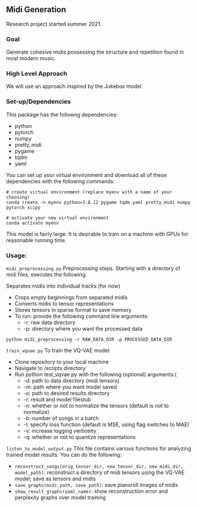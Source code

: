 ## Midi Generation
Research project started summer 2021.

### Goal
Generate cohesive midis possessing the structure and repetition found in most modern music.

### High Level Approach
We will use an approach inspired by the Jukebox model.

### Set-up/Dependencies
This package has the followng dependencies:
* python
* pytorch
* numpy
* pretty_midi
* pygame
* tqdm
* yaml

You can set up your virtual environment and download all of these dependencies with the following commands:

    # create virtual environment (replace myenv with a name of your choosing)
    conda create -n myenv python=3.8.12 pygame tqdm yaml pretty_midi numpy pytorch scipy

    # activate your new virtual environment
    conda activate myenv

This model is fairly large. It is desirable to train on a machine with GPUs for reasonable running time.

### Usage:
`midi_preprocessing.py`
Preprocessing steps. Starting with a directory of midi files, executes the following:

Separates midis into individual tracks (for now)
* Crops empty beginnings from separated midis
* Converts midis to tensor representations
* Stores tensors in sparse format to save memory
* To run: provide the following command line arguments:
    * -r: raw data directory
    * -p: directory where you want the processed data

`python midi_preprocessing -r RAW_DATA_DIR -p PROCESSED_DATA_DIR`

`train_vqvae.py`
To train the VQ-VAE model:

* Clone repository to your local machine
* Navigate to /scripts directory
* Run python test_vqvae.py with the following (optional) arguments:(
    * -d: path to data directory (midi tensors)
    * -m: path where you want model saved
    * -o: path to desired results directory
    * -r: result and model filestub
    * -n: whether or not to normalize the tensors (default is not to normalize)
    * -b: number of songs in a batch
    * -l: specify loss function (default is MSE, using flag switches to MAE)
    * -v: increase logging verbosity
    * -q: whether or not to quantize representations

`listen_to_model_output.py`
This file contains various functions for analyzing trained model results. You can do the following:

* `reconstruct_songs(orig_tensor_dir, new_tensor_dir, new_midi_dir, model_path)`: reconstruct a directory of midi tensors using the VQ-VAE model; save as tensors and midis
* `save_graphs(midi_path, save_path)`: save pianoroll images of midis
* `show_result_graphs(yaml_name)`: show reconstruction error and perplexity graphs over model training

